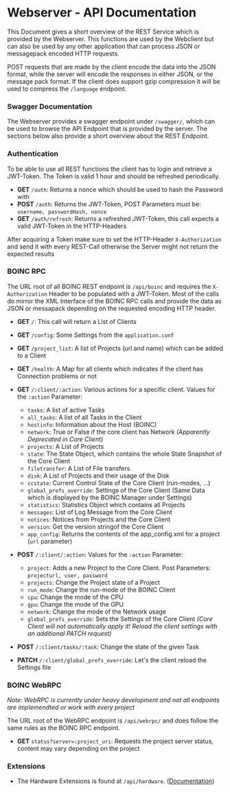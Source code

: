 Webserver - API Documentation
=============================
This Document gives a short overview of the REST Service which is provided by the 
Webserver. This functions are used by the Webclient but can also be used by any other
application that can process JSON or messagepack encoded HTTP requests. 

POST requests that are made by the client encode the data into the JSON format, while the
server will encode the responses in either JSON, or the message pack format.
If the client does support gzip compression it will be used to compress the `/language` endpoint. 

### Swagger Documentation 
The Webserver provides a swagger endpoint under `/swagger/`, which can be used to browse
the API Endpoint that is provided by the server. The sections below also provide a short 
overview about the REST Endpoint.

### Authentication
To be able to use all REST functions the client has to login and retrieve a JWT-Token.
The Token is valid 1 hour and should be refreshed periodically.

* **GET** `/auth`: Returns a nonce which should be used to hash the Password with
* **POST** `/auth`: Returns the JWT-Token, POST Parameters must be: `username, passwordHash, nonce`
* **GET** `/auth/refresh`: Returns a refreshed JWT-Token, this call expects a valid JWT-Token 
in the HTTP-Headers

After acquiring a Token make sure to set the HTTP-Header `X-Authorization` and send it with every
REST-Call otherwise the Server might not return the expected results 

### BOINC RPC
The URL root of all BOINC REST endpoint is `/api/boinc` and requires the `X-Authorization` Header 
to be populated with a JWT-Token. Most of the calls do mirror the XML Interface of the BOINC RPC 
calls and provide the data as JSON or messapack depending on the requested encoding HTTP header.

* **GET** `/`: This call will return a List of Clients
* **GET** `/config`: Some Settings from the `application.conf` 
* **GET** `/project_list`: A list of Projects (url and name) which can be added to a Client
* **GET** `/health`: A Map for all clients which indicates if the client has Connection problems or not
* **GET** `/:client/:action`: Various actions for a specific client. Values for the `:action` Parameter:
  * `tasks`: A list of active Tasks
  * `all_tasks`: A list of all Tasks in the Client 
  * `hostinfo`: Information about the Host (BOINC)
  * `network`: True or False if the core client has Network *(Apparently Deprecated in Core Client)*
  * `projects`: A List of Projects
  * `state`: The State Object, which contains the whole State Snapshot of the Core Client
  * `filetransfer`: A List of File transfers
  * `disk`: A List of Projects and their usage of the Disk
  * `ccstate`: Current Control State of the Core Client (run-modes, ...)
  * `global_prefs_override`: Settings of the Core Client (Same Data which is displayed by the BOINC Manager under Settings)
  * `statistics`: Statistics Object which contains all Projects
  * `messages`: List of Log Message from the Core Client
  * `notices`: Notices from Projects and the Core Client
  * `version`: Get the version stringof the Core Client
  * `app_config`: Returns the contents of the app_config.xml for a project (`url` parameter)


* **POST** `/:client/:action`: Values for the `:action` Parameter:
  * `project`: Adds a new Project to the Core Client. Post Parameters: `projecturl, user, password`
  * `projects`: Change the Project state of a Project
  * `run_mode`: Change the run-mode of the BOINC Client
  * `cpu`: Change the mode of the CPU 
  * `gpu`: Change the mode of the GPU
  * `network`: Change the mode of the Network usage
  * `global_prefs_override`: Sets the Settings of the Core Client 
    _(Core Client will not automatically apply it! Reload the client settings with an additional 
      *PATCH* request)_
  
* **POST** `/:client/tasks/:task`: Change the state of the given Task


* **PATCH** `/:client/global_prefs_override`: Let's the client reload the Settings file
  
### BOINC WebRPC
*Note: WebRPC is currently under heavy development and not all endpoints are implemendted or work with
every project*

The URL root of the WebRPC endpoint is `/api/webrpc/` and does follow the same rules as the BOINC RPC
endpoint.

* **GET** `status?server=:project_uri`: Requests the project server status, content may vary depending on the project

### Extensions
* The Hardware Extensions is found at `/api/hardware`. ([Documentation](extension/Hardware.md))
